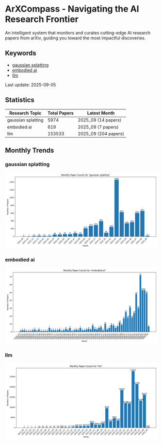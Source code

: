 # ArXCompass - Navigating the AI Research Frontier
An intelligent system that monitors and curates cutting-edge AI research papers from arXiv, guiding you toward the most impactful discoveries.

## Keywords

- [gaussian splatting](gaussian_splatting/)
- [embodied ai](embodied_ai/)
- [llm](llm/)

Last update: 2025-09-05

## Statistics

| Research Topic | Total Papers | Latest Month |
| --- | --- | --- |
| gaussian splatting | 5974 | 2025_09 (14 papers) |
| embodied ai | 619 | 2025_09 (7 papers) |
| llm | 153533 | 2025_09 (204 papers) |

## Monthly Trends

### gaussian splatting

![Monthly Paper Counts for gaussian splatting](gaussian_splatting/monthly_stats.png)

### embodied ai

![Monthly Paper Counts for embodied ai](embodied_ai/monthly_stats.png)

### llm

![Monthly Paper Counts for llm](llm/monthly_stats.png)

